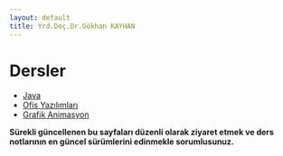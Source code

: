 ```yaml
---
layout: default
title: Yrd.Doç.Dr.Gökhan KAYHAN
---
```


#   Dersler

*   [Java](/java)
*   [Ofis Yazılımları](/bmyo)
*   [Grafik Animasyon](/bmyo)

**Sürekli güncellenen bu sayfaları düzenli olarak ziyaret etmek ve ders
notlarının en güncel sürümlerini edinmekle sorumlusunuz.**


